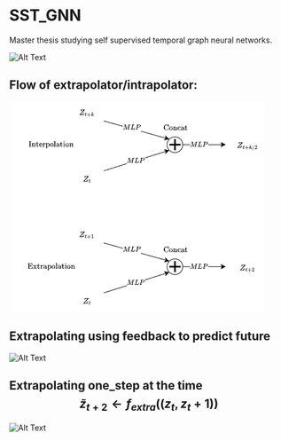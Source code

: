 # SST_GNN
Master thesis studying self supervised temporal graph neural networks.

![Alt Text](https://github.com/oyvinkm/SST_GNN/blob/main/code/the.gif)

## Flow of extrapolator/intrapolator:
![Alt Text](https://github.com/oyvinkm/SST_GNN/blob/main/code/Deformator.png)

## Extrapolating using feedback to predict future
![Alt Text](https://github.com/oyvinkm/SST_GNN/blob/main/code/feedback_gif.gif)

## Extrapolating one_step at the time $$\tilde{z}_{t+2} \leftarrow f_{extra}((z_t, z_t+1))$$
![Alt Text](https://github.com/oyvinkm/SST_GNN/blob/main/code/one_step_gif.gif)

